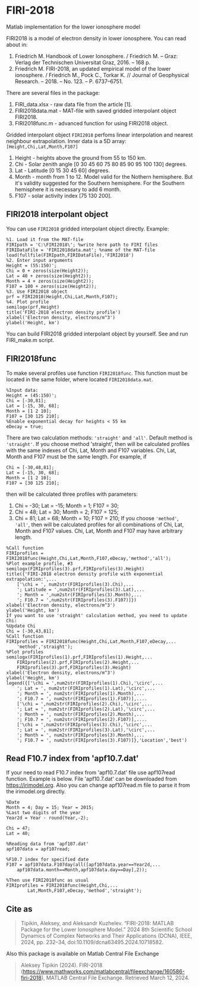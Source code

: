 # FIRI-2018
 Matlab implementation for the lower ionosphere model

FIRI2018 is a model of electron density in lower ionosphere.
You can read about in:
1. Friedrich M. Handbook of Lower Ionosphere. / Friedrich M. – Graz: Verlag der Technischen Universitat Graz, 2016. – 168 p.
2. Friedrich M. FIRI-2018, an updated empirical model of the lower ionosphere. / Friedrich M., Pock C., Torkar K. // Journal of Geophysical Research. – 2018. – No. 123. – P. 6737–6751.

There are several files in the package:
1. FIRI_data.xlsx - raw data file from the article [1].
2. FIRI2018data.mat - MAT-file with saved gridded interpolant object FIRI2018.
3. FIRI2018func.m - advanced function for using FIRI2018 object.

Gridded interpolant object `FIRI2018` perfoms linear interpolation and nearest neighbour extrapolation.
Inner data is a 5D array: `[Height,Chi,Lat,Month,F107]`
1. Height - heights above the ground from 55 to 150 km.
2. Chi - Solar zenith angle [0 30 45 60 75 80 85 90 95 100 130] degrees.
3. Lat - Latitude [0 15 30 45 60] degrees.
4. Month - month from 1 to 12. Model valid for the Nothern hemisphere. But it's validity suggested for the Southern hemisphere. For the Southern hemisphere it is necessary to add 6 month.
5. F107 - solar activity index [75 130 200].

## FIRI2018 interpolant object
You can use `FIRI2018` gridded interpolant object directly.
Example:
```
%1. Load it from the MAT-file
FIRIpath = 'C:\FIRI2018\'; %write here path to FIRI files
FIRIDataFile = 'FIRI2018data.mat'; %name of the MAT-file
load(fullfile(FIRIpath,FIRIDataFile),'FIRI2018')
%2. Enter input arguments
Height = (55:150)';
Chi = 0 + zeros(size(Height2));
Lat = 40 + zeros(size(Height2));
Month = 4 + zeros(size(Height2));
F107 = 100 + zeros(size(Height2));
%3. Use FIRI2018 object
prf = FIRI2018(Height,Chi,Lat,Month,F107);
%4. Plot profile
semilogx(prf,Height)
title('FIRI-2018 electron density profile')
xlabel('Electron density, electrons/m^3')
ylabel('Height, km')
```
You can build FIRI2018 gridded interpolant object by yourself. See and run FIRI_make.m script.

## FIRI2018func
To make several profiles use function `FIRI2018func`. This function must be located in the same folder, where located `FIRI2018data.mat`.
```
%Input data:
Height = (45:150)';
Chi = [-30,81];
Lat = [-15, 30, 68];
Month = [1 2 10];
F107 = [30 125 210];
%Enable exponential decay for heights < 55 km
eDecay = true;
```
There are two calculation methods: `'straight'` and `'all'`. 
Default method is `'straight'`.
If you choose method 'straight', then  will be calculated profiles with the same indexes of Chi, Lat, Month and F107 variables. Chi, Lat, Month and F107 must be the same length.
For example, if
```
Chi = [-30,48,81];
Lat = [-15, 30, 68];
Month = [1 2 10];
F107 = [30 125 210];
```
then will be calculated three profiles with parameters:
1. Chi = -30; Lat = -15; Month = 1;  F107 = 30;
2. Chi = 48;  Lat = 30;  Month = 2;  F107 = 125;
3. Chi = 81;  Lat = 68;  Month = 10; F107 = 210;
If you choose `'method'`, `'all'`, then  will be calculated profiles for all combinations of Chi, Lat, Month and F107 values. Chi, Lat, Month and F107 may have arbitrary length.
```
%Call function
FIRIprofiles = FIRI2018func(Height,Chi,Lat,Month,F107,eDecay,'method','all');
%Plot example profile, #3
semilogx(FIRIprofiles(3).prf,FIRIprofiles(3).Height)
title({'FIRI-2018 electron density profile with exponential extrapolation:',...
    ['\chi = ', num2str(FIRIprofiles(3).Chi),...
    '; Latitude = ',num2str(FIRIprofiles(3).Lat),...
    '; Month = ',num2str(FIRIprofiles(3).Month),...
    '; F10.7 = ',num2str(FIRIprofiles(3).F107)]})
xlabel('Electron density, electrons/m^3')
ylabel('Height, km')
If you want to use 'straight' calculation method, you need to update Chi:
%Update Chi
Chi = [-30,43,81];
%Call function
FIRIprofiles = FIRI2018func(Height,Chi,Lat,Month,F107,eDecay,...
    'method','straight');
%Plot profiles
semilogx(FIRIprofiles(1).prf,FIRIprofiles(1).Height,...
    FIRIprofiles(2).prf,FIRIprofiles(2).Height,...
    FIRIprofiles(3).prf,FIRIprofiles(3).Height)
xlabel('Electron density, electrons/m^3')
ylabel('Height, km')
legend({['\chi = ',num2str(FIRIprofiles(1).Chi),'\circ',...
    '; Lat = ', num2str(FIRIprofiles(1).Lat),'\circ',...
    '; Month = ', num2str(FIRIprofiles(1).Month),...
    '; F10.7 = ', num2str(FIRIprofiles(1).F107)],....
    ['\chi = ',num2str(FIRIprofiles(2).Chi),'\circ',...
    '; Lat = ', num2str(FIRIprofiles(2).Lat),'\circ',...
    '; Month = ', num2str(FIRIprofiles(2).Month),...
    '; F10.7 = ', num2str(FIRIprofiles(2).F107)],....
    ['\chi = ',num2str(FIRIprofiles(3).Chi),'\circ',...
    '; Lat = ', num2str(FIRIprofiles(3).Lat),'\circ',...
    '; Month = ', num2str(FIRIprofiles(3).Month),...
    '; F10.7 = ', num2str(FIRIprofiles(3).F107)]},'Location','best')
```
## Read F10.7 index from 'apf10.7.dat'
If your need to read F10.7 index from 'apf10.7.dat' file use apf107read
function. Example is below. File 'apf10.7.dat' can be downloaded from 
https://irimodel.org. Also you can change apf107read.m file to parse it
from the irimodel.org directly.

```
%Date
Month = 4; Day = 15; Year = 2015;
%Last two digits of the year
Year2d = Year - round(Year,-2);

Chi = 47;
Lat = 40;

%Reading data from 'apf107.dat'
apf107data = apf107read;

%F10.7 index for specified date
F107 = apf107data.F107day(all([apf107data.year==Year2d,...
    apf107data.month==Month,apf107data.day==Day],2));

%Then use FIRI2018func as usual
FIRIprofiles = FIRI2018func(Height,Chi,...
        Lat,Month,F107,eDecay,'method','straight');
```
## Cite as
>Tipikin, Aleksey, and Aleksandr Kuzhelev. “FIRI-2018: MATLAB Package for the Lower Ionosphere Model.” 2024 8th Scientific School Dynamics of Complex Networks and Their Applications (DCNA), IEEE, 2024, pp. 232–34, doi:10.1109/dcna63495.2024.10718582.
>
Also this package is available on Matlab Central File Exchange
>Aleksey Tipikin (2024). FIRI-2018 (https://www.mathworks.com/matlabcentral/fileexchange/160586-firi-2018), MATLAB Central File Exchange. Retrieved March 12, 2024.
